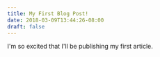 ```yaml
---
title: My First Blog Post!
date: 2018-03-09T13:44:26-08:00
draft: false
---
```


I'm so excited that I'll be publishing my first article.
